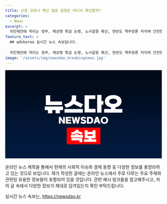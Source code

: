 ```yaml
---
title: 신종 코로나 백신 접종 일정은 어디서 확인할까?
categories:
  - News
excerpt: >
  국민제안에 꺼리는 정부, 채상병 특검 논쟁, 노사갈등 확산, 한반도 핵무장론 커지며 건전한 경제와 의료 시스템 등 다양한 이슈들이 눈에 띈다. 현재 시스템 한계와 의료 붕괴 우려, 미래 카운트다운의 최저임금 제도, 중국 반덤핑조사, 삼성의 사활, 그리고 국내 기업 R&D 투자 관련 기사로 주목된다. 또한, 지역사회와 환경 등에 대한 이슈도 다루고 있다.
feature_text: >
  ## adskorea 실시간 뉴스 속보입니다.

  국민제안에 꺼리는 정부, 채상병 특검 논쟁, 노사갈등 확산, 한반도 핵무장론 커지며 건전한 경제와 의료 시스템 등 다양한 이슈들이 눈에 띈다. 현재 시스템 한계와 의료 붕괴 우려, 미래 카운트다운의 최저임금 제도, 중국 반덤핑조사, 삼성의 사활, 그리고 국내 기업 R&D 투자 관련 기사로 주목된다. 또한, 지역사회와 환경 등에 대한 이슈도 다루고 있다.
image: '/assets/img/newsdao_breakingnews.jpg'
---
```


<p><img src="/assets/img/newsdao_breakingnews.jpg" alt="adskorea 속보" /></p>

<p>온라인 뉴스 제목을 통해서 현재의 사회적 이슈와 경제 동향 등 다양한 정보를 총망라하고 있는 것으로 보입니다. 제가 작성한 글에는 온라인 뉴스에서 주로 다루는 주요 주제와 관련된 유용한 정보들이 포함되어 있을 것입니다. 관련 예시 링크들을 참고해주시고, 저의 글 속에서 다양한 정보가 제대로 담겨있는지 확인 부탁드립니다.</p>
실시간 뉴스 속보는, <a href="https://newsdao.kr" rel="dofollow">https://newsdao.kr</a>


